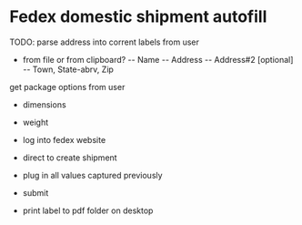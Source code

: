 # Fedex domestic shipment autofill




TODO:
parse address into corrent labels from user
- from file or from clipboard?
-- Name
-- Address
-- Address#2 [optional]
-- Town, State-abrv, Zip

get package options from user
- dimensions
- weight
	
		
- log into fedex website
- direct to create shipment
- plug in all values captured previously
- submit
- print label to pdf folder on desktop

